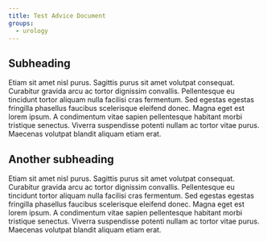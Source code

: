 ```yaml
---
title: Test Advice Document
groups:
  - urology
---
```

## Subheading

Etiam sit amet nisl purus. Sagittis purus sit amet volutpat consequat. Curabitur gravida arcu ac tortor dignissim convallis. Pellentesque eu tincidunt tortor aliquam nulla facilisi cras fermentum. Sed egestas egestas fringilla phasellus faucibus scelerisque eleifend donec. Magna eget est lorem ipsum. A condimentum vitae sapien pellentesque habitant morbi tristique senectus. Viverra suspendisse potenti nullam ac tortor vitae purus. Maecenas volutpat blandit aliquam etiam erat.

## Another subheading

Etiam sit amet nisl purus. Sagittis purus sit amet volutpat consequat. Curabitur gravida arcu ac tortor dignissim convallis. Pellentesque eu tincidunt tortor aliquam nulla facilisi cras fermentum. Sed egestas egestas fringilla phasellus faucibus scelerisque eleifend donec. Magna eget est lorem ipsum. A condimentum vitae sapien pellentesque habitant morbi tristique senectus. Viverra suspendisse potenti nullam ac tortor vitae purus. Maecenas volutpat blandit aliquam etiam erat.